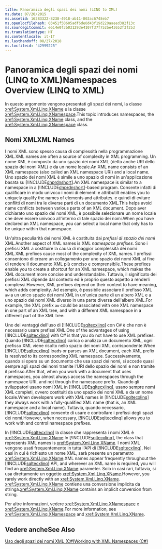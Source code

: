```yaml
---
title: Panoramica degli spazi dei nomi (LINQ to XML)
ms.date: 07/20/2015
ms.assetid: 16283322-8238-4918-ab11-802ac6748eb7
ms.openlocfilehash: 03451f50605adf6de0d43f19d220aaeed382f13c
ms.sourcegitcommit: e614e0f3b031293e4107f37f752be43652f3f253
ms.translationtype: HT
ms.contentlocale: it-IT
ms.lasthandoff: 08/27/2018
ms.locfileid: "42999225"
---
```

# <a name="namespaces-overview-linq-to-xml"></a><span data-ttu-id="b77a0-102">Panoramica degli spazi dei nomi (LINQ to XML)</span><span class="sxs-lookup"><span data-stu-id="b77a0-102">Namespaces Overview (LINQ to XML)</span></span>
<span data-ttu-id="b77a0-103">In questo argomento vengono presentati gli spazi dei nomi, la classe <xref:System.Xml.Linq.XName> e la classe <xref:System.Xml.Linq.XNamespace>.</span><span class="sxs-lookup"><span data-stu-id="b77a0-103">This topic introduces namespaces, the <xref:System.Xml.Linq.XName> class, and the <xref:System.Xml.Linq.XNamespace> class.</span></span>  
  
## <a name="xml-names"></a><span data-ttu-id="b77a0-104">Nomi XML</span><span class="sxs-lookup"><span data-stu-id="b77a0-104">XML Names</span></span>  
 <span data-ttu-id="b77a0-105">I nomi XML sono spesso causa di complessità nella programmazione XML.</span><span class="sxs-lookup"><span data-stu-id="b77a0-105">XML names are often a source of complexity in XML programming.</span></span> <span data-ttu-id="b77a0-106">Un nome XML è composto da uno spazio dei nomi XML (detto anche URI dello spazio dei nomi XML) e da un nome locale.</span><span class="sxs-lookup"><span data-stu-id="b77a0-106">An XML name consists of an XML namespace (also called an XML namespace URI) and a local name.</span></span> <span data-ttu-id="b77a0-107">Uno spazio dei nomi XML è simile a uno spazio di nomi in un'applicazione basata su [!INCLUDE[dnprdnshort](~/includes/dnprdnshort-md.md)].</span><span class="sxs-lookup"><span data-stu-id="b77a0-107">An XML namespace is similar to a namespace in a [!INCLUDE[dnprdnshort](~/includes/dnprdnshort-md.md)]-based program.</span></span> <span data-ttu-id="b77a0-108">Consente infatti di qualificare in modo univoco i nomi di elementi e attributi</span><span class="sxs-lookup"><span data-stu-id="b77a0-108">It enables you to uniquely qualify the names of elements and attributes.</span></span> <span data-ttu-id="b77a0-109">e quindi di evitare conflitti di nomi tra le diverse parti di un documento XML.</span><span class="sxs-lookup"><span data-stu-id="b77a0-109">This helps avoid name conflicts between various parts of an XML document.</span></span> <span data-ttu-id="b77a0-110">Dopo aver dichiarato uno spazio dei nomi XML, è possibile selezionare un nome locale che deve essere univoco all'interno di tale spazio dei nomi.</span><span class="sxs-lookup"><span data-stu-id="b77a0-110">When you have declared an XML namespace, you can select a local name that only has to be unique within that namespace.</span></span>  
  
 <span data-ttu-id="b77a0-111">Un'altra peculiarità dei nomi XML è costituita dai *prefissi di spazio dei nomi* XML.</span><span class="sxs-lookup"><span data-stu-id="b77a0-111">Another aspect of XML names is XML *namespace prefixes*.</span></span> <span data-ttu-id="b77a0-112">Sono i prefissi XML a costituire la causa di maggior complessità dei nomi XML.</span><span class="sxs-lookup"><span data-stu-id="b77a0-112">XML prefixes cause most of the complexity of XML names.</span></span> <span data-ttu-id="b77a0-113">I prefissi consentono di creare un collegamento per uno spazio dei nomi XML al fine di rendere il documento XML più conciso e comprensibile.</span><span class="sxs-lookup"><span data-stu-id="b77a0-113">These prefixes enable you to create a shortcut for an XML namespace, which makes the XML document more concise and understandable.</span></span> <span data-ttu-id="b77a0-114">Tuttavia, il significato dei prefissi XML dipende dal contesto ed è proprio questo aspetto a renderli complessi.</span><span class="sxs-lookup"><span data-stu-id="b77a0-114">However, XML prefixes depend on their context to have meaning, which adds complexity.</span></span> <span data-ttu-id="b77a0-115">Ad esempio, è possibile associare il prefisso XML `aw` a un unico spazio dei nomi XML in un'unica parte di un albero XML e a uno spazio dei nomi XML diverso in una parte diversa dell'albero XML.</span><span class="sxs-lookup"><span data-stu-id="b77a0-115">For example, the XML prefix `aw` could be associated with one XML namespace in one part of an XML tree, and with a different XML namespace in a different part of the XML tree.</span></span>  
  
 <span data-ttu-id="b77a0-116">Uno dei vantaggi dell'uso di [!INCLUDE[sqltecxlinq](~/includes/sqltecxlinq-md.md)] con C# è che non è necessario usare prefissi XML.</span><span class="sxs-lookup"><span data-stu-id="b77a0-116">One of the advantages of using [!INCLUDE[sqltecxlinq](~/includes/sqltecxlinq-md.md)] with C# is that you do not have to use XML prefixes.</span></span> <span data-ttu-id="b77a0-117">Quando [!INCLUDE[sqltecxlinq](~/includes/sqltecxlinq-md.md)] carica o analizza un documento XML, ogni prefisso XML viene risolto nello spazio dei nomi XML corrispondente.</span><span class="sxs-lookup"><span data-stu-id="b77a0-117">When [!INCLUDE[sqltecxlinq](~/includes/sqltecxlinq-md.md)] loads or parses an XML document, each XML prefix is resolved to its corresponding XML namespace.</span></span> <span data-ttu-id="b77a0-118">Successivamente, quando si opera su un documento che usa spazi dei nomi, si accede quasi sempre agli spazi dei nomi tramite l'URI dello spazio dei nomi e non tramite il prefisso.</span><span class="sxs-lookup"><span data-stu-id="b77a0-118">After that, when you work with a document that uses namespaces, you almost always access the namespaces through the namespace URI, and not through the namespace prefix.</span></span> <span data-ttu-id="b77a0-119">Quando gli sviluppatori usano nomi XML in [!INCLUDE[sqltecxlinq](~/includes/sqltecxlinq-md.md)], usano sempre nomi XML completi, ovvero costituiti da uno spazio dei nomi XML e da un nome locale.</span><span class="sxs-lookup"><span data-stu-id="b77a0-119">When developers work with XML names in [!INCLUDE[sqltecxlinq](~/includes/sqltecxlinq-md.md)] they always work with a fully-qualified XML name (that is, an XML namespace and a local name).</span></span> <span data-ttu-id="b77a0-120">Tuttavia, quando necessario, [!INCLUDE[sqltecxlinq](~/includes/sqltecxlinq-md.md)] consente di usare e controllare i prefissi degli spazi dei nomi.</span><span class="sxs-lookup"><span data-stu-id="b77a0-120">However, when necessary, [!INCLUDE[sqltecxlinq](~/includes/sqltecxlinq-md.md)] allows you to work with and control namespace prefixes.</span></span>  
  
 <span data-ttu-id="b77a0-121">In [!INCLUDE[sqltecxlinq](~/includes/sqltecxlinq-md.md)] la classe che rappresenta i nomi XML è <xref:System.Xml.Linq.XName>.</span><span class="sxs-lookup"><span data-stu-id="b77a0-121">In [!INCLUDE[sqltecxlinq](~/includes/sqltecxlinq-md.md)], the class that represents XML names is <xref:System.Xml.Linq.XName>.</span></span> <span data-ttu-id="b77a0-122">I nomi XML vengono usati frequentemente in tutta l'API di [!INCLUDE[sqltecxlinq](~/includes/sqltecxlinq-md.md)]. Nei casi in cui è richiesto un nome XML, sarà presente un parametro <xref:System.Xml.Linq.XName>.</span><span class="sxs-lookup"><span data-stu-id="b77a0-122">XML names appear frequently throughout the [!INCLUDE[sqltecxlinq](~/includes/sqltecxlinq-md.md)] API, and wherever an XML name is required, you will find an <xref:System.Xml.Linq.XName> parameter.</span></span> <span data-ttu-id="b77a0-123">Solo in casi rari, tuttavia, si usa direttamente un oggetto <xref:System.Xml.Linq.XName>.</span><span class="sxs-lookup"><span data-stu-id="b77a0-123">However, you rarely work directly with an <xref:System.Xml.Linq.XName>.</span></span> <span data-ttu-id="b77a0-124"><xref:System.Xml.Linq.XName> contiene una conversione implicita da stringa.</span><span class="sxs-lookup"><span data-stu-id="b77a0-124"><xref:System.Xml.Linq.XName> contains an implicit conversion from string.</span></span>  
  
 <span data-ttu-id="b77a0-125">Per altre informazioni, vedere <xref:System.Xml.Linq.XNamespace> e <xref:System.Xml.Linq.XName>.</span><span class="sxs-lookup"><span data-stu-id="b77a0-125">For more information, see <xref:System.Xml.Linq.XNamespace> and <xref:System.Xml.Linq.XName>.</span></span>  
  
## <a name="see-also"></a><span data-ttu-id="b77a0-126">Vedere anche</span><span class="sxs-lookup"><span data-stu-id="b77a0-126">See Also</span></span>  
 [<span data-ttu-id="b77a0-127">Uso degli spazi dei nomi XML (C#)</span><span class="sxs-lookup"><span data-stu-id="b77a0-127">Working with XML Namespaces (C#)</span></span>](../../../../csharp/programming-guide/concepts/linq/working-with-xml-namespaces.md)
